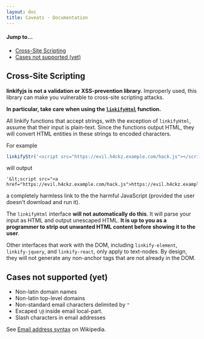 ```yaml
---
layout: doc
title: Caveats · Documentation
---
```


#### Jump to…

* [Cross-Site Scripting](#cross-site-scripting)
* [Cases not supported (yet)](#cases-not-supported-yet)

## Cross-Site Scripting

<div class="alert alert-danger">
  <strong>linkifyjs is not a validation or XSS-prevention library.</strong>
  Improperly used, this library can make you vulnerable to cross-site scripting
  attacks.
</div>

**In particular, take care when using the [`linkifyHtml`](linkify-html.html)
function.**

All linkify functions that accept strings, with the exception of `linkifyHtml`,
assume that their input is plain-text. Since the functions output HTML, they
will convert HTML entities in these strings to encoded characters.

For example

```js
linkifyStr('<script src="https://evil.h4ckz.example.com/hack.js"></script>');
```

will output

```
'&lt;script src="<a href="https://evil.h4ckz.example.com/hack.js">https://evil.h4ckz.example.com/hack.js</a>"&gt;&lt;/script&gt;'
```

a completely harmless link to the the harmful JavaScript (provided the user doesn't download and run it).

The `linkifyHtml` interface **will not automatically do this**. It will parse
your input as HTML and output unescaped HTML. **It is up to you as a programmer
to strip out unwanted HTML content before showing it to the user**.

Other interfaces that work with the DOM, including `linkify-element`,
`linkify-jquery`, and `linkify-react`, only apply to text-nodes. By design, they
will not generate any non-anchor tags that are not already in the DOM.

## Cases not supported (yet)

* Non-latin domain names
* Non-latin top-level domains
* Non-standard email characters delimited by `"`
* Excaped `\@` inside email local-part.
* Slash characters in email addresses

See [Email address syntax](http://en.wikipedia.org/wiki/Email_address#Syntax) on Wikipedia.
